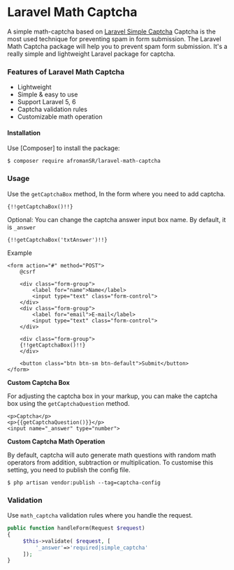 # Laravel Math Captcha
A simple math-captcha based on [Laravel Simple Captcha](https://laravelarticle.com/laravel-simple-captcha)
Captcha is the most used technique for preventing spam in form submission. The Laravel Math Captcha package will help you to prevent spam form submission. It's a really simple and lightweight Laravel package for captcha.

### Features of Laravel Math Captcha

- Lightweight
- Simple & easy to use
- Support Laravel 5, 6
- Captcha validation rules
- Customizable math operation

#### Installation

Use [Composer] to install the package:

```
$ composer require afromanSR/laravel-math-captcha
```

### Usage

Use the `getCaptchaBox` method, In the form where you need to add captcha.

```blade
{!!getCaptchaBox()!!}
```

Optional: You can change the captcha answer input box name. By default, it is `_answer`

```blade
{!!getCaptchaBox('txtAnswer')!!}
```
Example

```blade
<form action="#" method="POST">
    @csrf
    
    <div class="form-group">
        <label for="name">Name</label>
        <input type="text" class="form-control">
    </div>
    <div class="form-group">
        <label for="email">E-mail</label>
        <input type="text" class="form-control">
    </div>
    
    <div class="form-group">
    {!!getCaptchaBox()!!}
    </div>

    <button class="btn btn-sm btn-default">Submit</button>
</form>
```

**Custom Captcha Box**

For adjusting the captcha box in your markup, you can make the captcha box using the `getCaptchaQuestion` method.

```blade
<p>Captcha</p>
<p>{{getCaptchaQuestion()}}</p>
<input name="_answer" type="number">
```

**Custom Captcha Math Operation**

By default, captcha will auto generate math questions with random math operators from addition, subtraction or multiplication.
To customise this setting, you need to publish the config file.

```
$ php artisan vendor:publish --tag=captcha-config
```

### Validation

Use `math_captcha` validation rules where you handle the request.

```php
public function handleForm(Request $request)
{
     $this->validate( $request, [
         '_answer'=>'required|simple_captcha'
     ]);
}
```